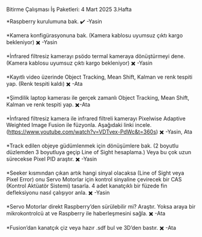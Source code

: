 Bitirme Çalışması İş Paketleri: 4 Mart 2025 3.Hafta

*Raspberry kurulumuna bak. ✔️ -Yasin

*Kamera konfigürasyonuna bak. (Kamera kablosu uyumsuz çıktı kargo bekleniyor) ✖️ -Yasin

*İnfrared filtresiz kamerayı psödo termal kameraya dönüştürmeyi dene. (Kamera kablosu uyumsuz çıktı kargo bekleniyor) ✖️ -Yasin

*Kayıtlı video üzerinde Object Tracking, Mean Shift, Kalman ve renk tespiti yap. (Renk tespiti kaldı) ✖️ -Ata

*Şimdilik laptop kamerası ile gerçek zamanlı Object Tracking, Mean Shift, Kalman ve renk tespiti yap. ✖️-Ata

*İnfrared filtresiz kamera ile infrared filtreli kamerayı Pixelwise Adaptive Weighted Image Fusion ile füzyonla. Aşağıdaki linki incele. (https://www.youtube.com/watch?v=VDTvex-PdWc&t=360s) ✖️ -Yasin, Ata

*Track edilen objeye güdümlenmek için dönüşümlere bak. (2 boyutlu düzlemden 3 boyutluya geçip Line of Sight hesaplama.) Veya bu çok uzun sürecekse Pixel PID araştır. ✖️ -Yasin

*Seeker kısmından çıkan artık hangi sinyal olacaksa (Line of Sight veya Pixel Error) onu Servo Motorlar için kontrol sinyaline çevirecek bir CAS (Kontrol Aktüatör Sistemi) tasarla. 4 adet kanatçıklı bir füzede fin defleksiyonu nasıl çalışıyor anla. ✖️ -Yasin

*Servo Motorlar direkt Raspberry’den sürülebilir mi? Araştır. Yoksa araya bir mikrokontrolcü at ve Raspberry ile haberleşmesini sağla. ✖️ -Ata

*Fusion’dan kanatçık çiz veya hazır .sdf bul ve 3D’den bastır. ✖️ -Ata
